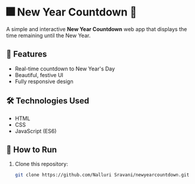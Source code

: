 # 🎆 New Year Countdown 🎉

A simple and interactive **New Year Countdown** web app that displays the time remaining until the New Year.

## 📌 Features
- Real-time countdown to New Year's Day
- Beautiful, festive UI
- Fully responsive design

## 🛠️ Technologies Used
- HTML
- CSS
- JavaScript (ES6)

## 🚀 How to Run
1. Clone this repository:
   ```bash
   git clone https://github.com/Nalluri Sravani/newyearcountdown.git





